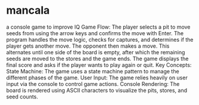 # mancala
a console game to improve IQ
Game Flow:
The player selects a pit to move seeds from using the arrow keys and confirms the move with Enter.
The program handles the move logic, checks for captures, and determines if the player gets another move.
The opponent then makes a move.
This alternates until one side of the board is empty, after which the remaining seeds are moved to the stores and the game ends.
The game displays the final score and asks if the player wants to play again or quit.
Key Concepts:
State Machine: The game uses a state machine pattern to manage the different phases of the game.
User Input: The game relies heavily on user input via the console to control game actions.
Console Rendering: The board is rendered using ASCII characters to visualize the pits, stores, and seed counts.
